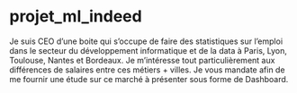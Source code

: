 # projet_ml_indeed
Je suis CEO d’une boite qui s’occupe de faire des statistiques sur l’emploi dans le secteur du développement informatique et de la data à Paris, Lyon, Toulouse, Nantes et Bordeaux.  Je m’intéresse tout particulièrement aux différences de salaires entre ces métiers + villes. Je vous mandate afin de me fournir une étude sur ce marché à présenter sous forme de Dashboard.

